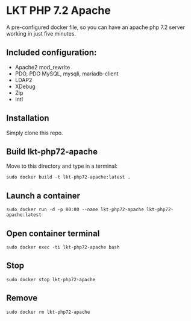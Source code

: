 # LKT PHP 7.2 Apache

A pre-configured docker file, so you can have an apache php 7.2 server working in just five minutes.

## Included configuration:
- Apache2 mod_rewrite
- PDO, PDO MySQL, mysqli, mariadb-client
- LDAP2
- XDebug
- Zip
- Intl

## Installation
Simply clone this repo.

## Build lkt-php72-apache
Move to this directory and type in a terminal:

```shell
sudo docker build -t lkt-php72-apache:latest .
```

## Launch a container
```shell
sudo docker run -d -p 80:80 --name lkt-php72-apache lkt-php72-apache:latest
```

## Open container terminal
```shell
sudo docker exec -ti lkt-php72-apache bash
```

## Stop
```shell
sudo docker stop lkt-php72-apache
```

## Remove
```shell
sudo docker rm lkt-php72-apache
```